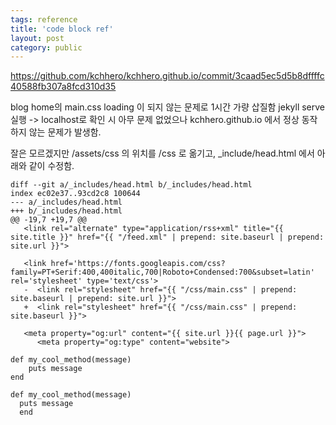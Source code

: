 ```yaml
---
tags: reference
title: 'code block ref'
layout: post
category: public
---
```


https://github.com/kchhero/kchhero.github.io/commit/3caad5ec5d5b8dffffc40588fb307a8fcd310d35

blog home의 main.css loading 이 되지 않는 문제로 1시간 가량 삽질함
jekyll serve 실행 -> localhost로 확인 시 아무 문제 없었으나
kchhero.github.io 에서 정상 동작 하지 않는 문제가 발생함.

잘은 모르겠지만
/assets/css 의 위치를 /css 로 옮기고,
_include/head.html 에서 아래와 같이 수정함.

```shell?line_numbers=true
diff --git a/_includes/head.html b/_includes/head.html
index ec02e37..93cd2c8 100644
--- a/_includes/head.html
+++ b/_includes/head.html
@@ -19,7 +19,7 @@
   <link rel="alternate" type="application/rss+xml" title="{{ site.title }}" href="{{ "/feed.xml" | prepend: site.baseurl | prepend: site.url }}">

   <link href='https://fonts.googleapis.com/css?family=PT+Serif:400,400italic,700|Roboto+Condensed:700&subset=latin' rel='stylesheet' type='text/css'>
   -  <link rel="stylesheet" href="{{ "/css/main.css" | prepend: site.baseurl | prepend: site.url }}">
   +  <link rel="stylesheet" href="{{ "/css/main.css" | prepend: site.baseurl }}">

   <meta property="og:url" content="{{ site.url }}{{ page.url }}">
      <meta property="og:type" content="website">
```

~~~ ruby?line_numbers=true
def my_cool_method(message)
    puts message
end
~~~

```ruby?line_numbers=false
def my_cool_method(message)
  puts message
  end
```